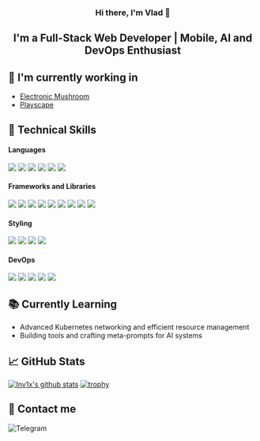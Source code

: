 <h3 align="center">
Hi there, I'm Vlad 👋 
</h3> 

<h2 align="center">
I'm a Full-Stack Web Developer | Mobile, AI and DevOps Enthusiast
</h2>

## 🔭 I'm currently working in

- [Electronic Mushroom](https://em.studio)
- [Playscape](https://www.playscape.co.il)

## 💼 Technical Skills

#### Languages
![](https://img.shields.io/badge/-Typescript-3178C6?logo=typescript&logoColor=white&style=for-the-badge)
![](https://img.shields.io/badge/-Javascript-F7DF1E?logo=javascript&logoColor=black&style=for-the-badge)
![](https://img.shields.io/badge/-Python-3776AB?logo=python&logoColor=white&style=for-the-badge)
![](https://img.shields.io/badge/-Swift-F05138?logo=swift&logoColor=white&style=for-the-badge)
![](https://img.shields.io/badge/-Kotlin-7F52FF?logo=kotlin&logoColor=white&style=for-the-badge)
![](https://img.shields.io/badge/-CSharp-239120?logo=csharp&logoColor=white&style=for-the-badge)

#### Frameworks and Libraries
![](https://img.shields.io/badge/-Next.js-000000?logo=nextdotjs&logoColor=white&style=for-the-badge)
![](https://img.shields.io/badge/-React-61DAFB?logo=react&logoColor=black&style=for-the-badge)
![](https://img.shields.io/badge/-Django-092E20?logo=django&logoColor=white&style=for-the-badge)
![](https://img.shields.io/badge/-Spring-6DB33F?logo=spring&logoColor=white&style=for-the-badge)
![](https://img.shields.io/badge/-Svelte-FF3E00?logo=svelte&logoColor=white&style=for-the-badge)
![](https://img.shields.io/badge/-Vue-41B883?logo=vue.js&logoColor=white&style=for-the-badge)
![](https://img.shields.io/badge/-Solid-2C4F7C?logo=solid&logoColor=white&style=for-the-badge)
![](https://img.shields.io/badge/-Astro-FF5D01?logo=astro&logoColor=white&style=for-the-badge)
![](https://img.shields.io/badge/-ASP.NET_Core-512BD4?logo=.net&logoColor=white&style=for-the-badge)

#### Styling
![](https://img.shields.io/badge/-Shadcn-000000?logo=shadcnui&logoColor=white&style=for-the-badge)
![](https://img.shields.io/badge/-Tailwind_CSS-06B6D4?logo=tailwindcss&logoColor=white&style=for-the-badge)
![](https://img.shields.io/badge/-Sass-CC6699?logo=sass&logoColor=white&style=for-the-badge)
![](https://img.shields.io/badge/-MUI-007FFF?logo=mui&logoColor=white&style=for-the-badge)

#### DevOps
![](https://img.shields.io/badge/-Docker-2496ED?logo=docker&logoColor=white&style=for-the-badge)
![](https://img.shields.io/badge/-Kubernetes-3970E4?logo=kubernetes&logoColor=white&style=for-the-badge)
![](https://img.shields.io/badge/-Nginx-009639?logo=nginx&logoColor=white&style=for-the-badge)
![](https://img.shields.io/badge/-Gitlab-FC6D26?logo=gitlab&logoColor=white&style=for-the-badge)
![](https://img.shields.io/badge/-Github_Actions-2088FF?logo=githubactions&logoColor=white&style=for-the-badge)

## 📚 Currently Learning

- Advanced Kubernetes networking and efficient resource management  
- Building tools and crafting meta-prompts for AI systems

## 📈 GitHub Stats 

[![Inv1x's github stats](https://github-readme-stats.vercel.app/api?username=Inv1x&theme=dark&rank_icon=github)](https://github.com/Inv1x)
[![trophy](https://github-profile-trophy.vercel.app/?username=Inv1x&theme=darkhub&margin-w=10)](https://github.com/ryo-ma/github-profile-trophy)

## 🤝 Contact me
<a href="https://t.me/inv1xx"><img align="left" src="https://img.shields.io/badge/-Telegram-27A7E7?logo=telegram&logoColor=white&style=for-the-badge" alt="Telegram" /></a>
